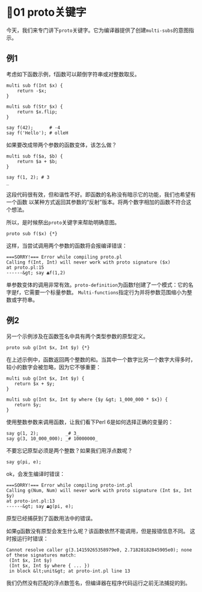 
# 🦋01 proto关键字

今天，我们来专门讲下`proto`关键字。它为编译器提供了创建`multi-subs`的意图指示。

## 例1

考虑如下函数示例，f函数可以颠倒字符串或对整数取反。

```
multi sub f(Int $x) {
    return -$x;
}

multi sub f(Str $x) {
    return $x.flip;
}

say f(42);      # -4
say f('Hello'); # olleH

```
如果要改成带两个参数的函数变体，该怎么做？

```
multi sub f($a, $b) {
    return $a + $b;
}

say f(1, 2); # 3
_

```

这段代码很有效，但和谐性不好。即函数的名称没有暗示它的功能，我们也希望有一个函数
以某种方式返回其参数的“反射”版本。将两个数字相加的函数不符合这个想法。

所以，是时候祭出`proto`关键字来帮助明确意图。

`proto sub f($x) {*}`

这样，当尝试调用两个参数的函数将会报编译错误：

```
===SORRY!=== Error while compiling proto.pl
Calling f(Int, Int) will never work with proto signature ($x)
at proto.pl:15
------&gt; say ⏏f(1,2)

```
单参数变体的调用非常有效。`proto-definition`为函数f创建了一个模式：它的名字是f，它需要一个标量参数。
`Multi-functions`指定行为并将参数范围缩小为整数或字符串。

## 例2

另一个示例涉及在函数签名中具有两个类型参数的原型定义。

`proto sub g(Int $x, Int $y) {*}`

在上述示例中，函数返回两个整数的和。当其中一个数字比另一个数字大得多时，较小的数字会被忽略，因为它不够重要：

```
multi sub g(Int $x, Int $y) {
   return $x + $y;
}

multi sub g(Int $x, Int $y where {$y &gt; 1_000_000 * $x}) {
   return $y;
}
```

使用整数参数来调用函数，让我们看下Perl 6是如何选择正确的变量的：

```
say g(1, 2);          _# 3_
say g(3, 10_000_000); _# 10000000_
```
不要忘记原型必须是两个整数？如果我们用浮点数呢？

    say g(pi, e);

ok，会发生编译时错误：

```
===SORRY!=== Error while compiling proto-int.pl
Calling g(Num, Num) will never work with proto signature (Int $x, Int $y)
at proto-int.pl:13
------&gt; say ⏏g(pi, e);
```
原型已经捕获到了函数用法中的错误。

如果g函数没有原型会发生什么呢？该函数依然不能调用，但是报错信息不同。
这时报运行时错误：

```
Cannot resolve caller g(3.14159265358979e0, 2.71828182845905e0); none of these signatures match:
 (Int $x, Int $y)
 (Int $x, Int $y where { ... })
 in block &lt;unit&gt; at proto-int.pl line 13
```

我们仍然没有匹配的浮点数签名，但编译器在程序代码运行之前无法捕捉的到。




